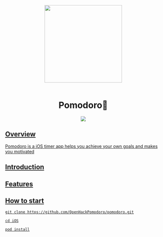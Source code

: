 <div align="middle">
<img src="https://www.dropbox.com/s/ram3kef95adldop/pomodoro.png?raw=1" height="250px" >
</div>
</br>


<h1 align="center">Pomodoro🍅</h1>
<p align="center">
	<a href="https://github.com/OpenHackPomodoro/pomodoro/blob/master/LICENSE"><img src="https://img.shields.io/github/license/mashape/apistatus.svg">
	
</p>

## Overview
Pomodoro is a iOS timer app helps you achieve your own goals and makes you motivated

## Introduction

## Features

## How to start
```
git clone https://github.com/OpenHackPomodoro/pomodoro.git

cd iOS

pod install
```